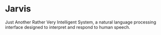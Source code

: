 # Jarvis
 Just Another Rather Very Intelligent System, a natural language processing interface designed to interpret and respond to human speech.
